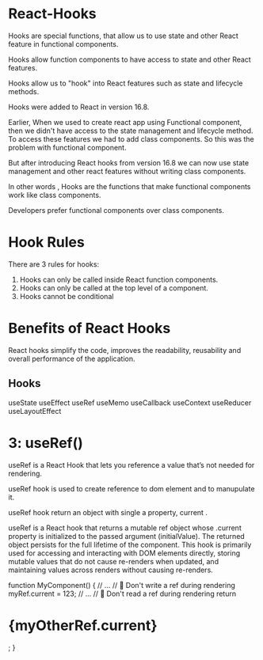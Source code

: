 # React-Hooks

Hooks are special functions, that allow us to use state and other React feature in functional components.

Hooks allow function components to have access to state and other React features. 

Hooks allow us to "hook" into React features such as state and lifecycle methods.

Hooks were added to React in version 16.8.

Earlier, When we used to create react app using Functional component, then we didn't have access to the
state management and lifecycle method.
To access these features we had to add class components.
So this was the problem with functional component.

But after introducing React hooks from version 16.8 we can now use state management and other react features
without writing class components.

In other words , Hooks are the functions that make functional components work like class components.

Developers prefer functional components over class components.

# Hook Rules
There are 3 rules for hooks:

1) Hooks can only be called inside React function components.
2) Hooks can only be called at the top level of a component.
3) Hooks cannot be conditional

# Benefits of React Hooks

React hooks simplify the code, improves the readability, reusability and overall performance of the application.

## Hooks
useState
useEffect
useRef
useMemo
useCallback
useContext
useReducer
useLayoutEffect


# 3: useRef()

useRef is a React Hook that lets you reference a value that’s not needed for rendering.

useRef hook is used to create reference to dom element and to manupulate it.

useRef hook return an object with single a property, current .


useRef is a React hook that returns a mutable ref object whose .current property is initialized to the passed argument (initialValue). The returned object persists for the full lifetime of the component. This hook is primarily used for accessing and interacting with DOM elements directly, storing mutable values that do not cause re-renders when updated, and maintaining values across renders without causing re-renders.

function MyComponent() {
  // ...
  // 🚩 Don't write a ref during rendering
  myRef.current = 123;
  // ...
  // 🚩 Don't read a ref during rendering
  return <h1>{myOtherRef.current}</h1>;
}